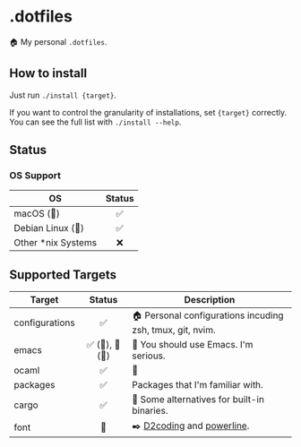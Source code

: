 # .dotfiles

 :house: My personal `.dotfiles`.

## How to install

 Just run `./install {target}`.

 If you want to control the granularity of installations, set
 `{target}` correctly. You can see the full list with `./install
 --help`.

## Status

### OS Support

 | OS | Status |
 | --- | :---: |
 | macOS (:apple:) | :white_check_mark: |
 | Debian Linux (:penguin:) | :white_check_mark: |
 | Other *nix Systems | :x: |

## Supported Targets

 | Target | Status | Description |
 | --- | :---: | --- |
 | configurations | :white_check_mark: | :house: Personal configurations incuding zsh, tmux, git, nvim. |
 | emacs | :white_check_mark: (:apple:), :construction: (:penguin:) | :unicorn: You should use Emacs. I'm serious. |
 | ocaml | :white_check_mark: | :camel: |
 | packages | :white_check_mark: | Packages that I'm familiar with. |
 | cargo | :white_check_mark: | :crab: Some alternatives for built-in binaries. |
 | font | :construction: | :black_nib: [D2coding](https://github.com/naver/d2codingfont) and [powerline](https://github.com/powerline/fonts). |
